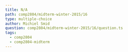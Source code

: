 ```yaml
---
title: N/A
path: comp2804/midterm-winter-2015/16
type: multiple-choice
author: Michiel Smid
question: comp2804/midterm-winter-2015/16/question.ts
tags:
  - comp2804
  - comp2804-midterm
---
```

